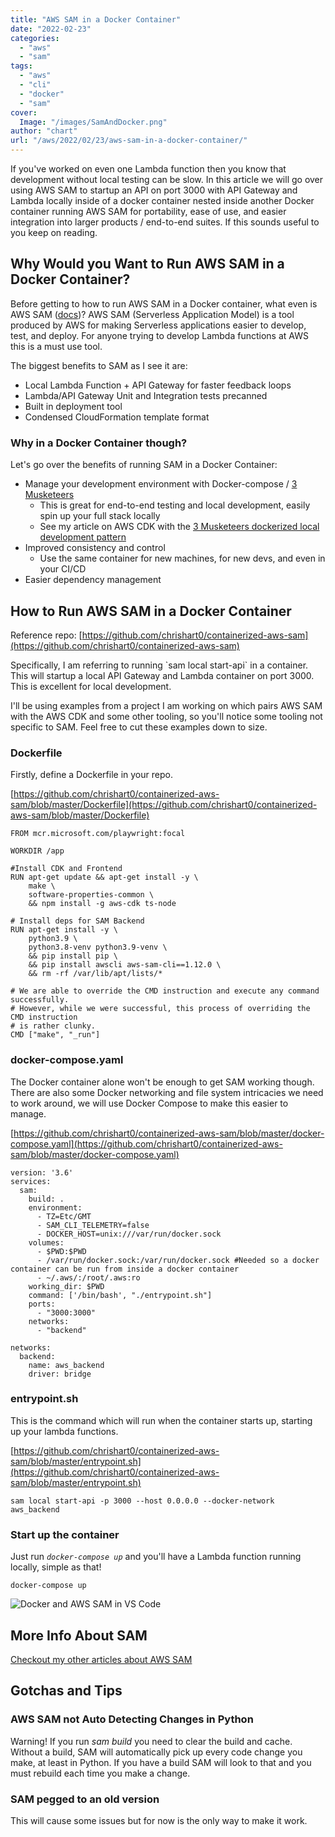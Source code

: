 ```yaml
---
title: "AWS SAM in a Docker Container"
date: "2022-02-23"
categories: 
  - "aws"
  - "sam"
tags: 
  - "aws"
  - "cli"
  - "docker"
  - "sam"
cover:
  Image: "/images/SamAndDocker.png"
author: "chart"
url: "/aws/2022/02/23/aws-sam-in-a-docker-container/"
---
```


If you've worked on even one Lambda function then you know that development without local testing can be slow. In this article we will go over using AWS SAM to startup an API on port 3000 with API Gateway and Lambda locally inside of a docker container nested inside another Docker container running AWS SAM for portability, ease of use, and easier integration into larger products / end-to-end suites. If this sounds useful to you keep on reading.

## Why Would you Want to Run AWS SAM in a Docker Container?

Before getting to how to run AWS SAM in a Docker container, what even is AWS SAM ([docs](https://aws.amazon.com/serverless/sam/))? AWS SAM (Serverless Application Model) is a tool produced by AWS for making Serverless applications easier to develop, test, and deploy. For anyone trying to develop Lambda functions at AWS this is a must use tool.

The biggest benefits to SAM as I see it are:

- Local Lambda Function + API Gateway for faster feedback loops
- Lambda/API Gateway Unit and Integration tests precanned
- Built in deployment tool
- Condensed CloudFormation template format

### Why in a Docker Container though?

Let's go over the benefits of running SAM in a Docker Container:

- Manage your development environment with Docker-compose / [3 Musketeers](https://3musketeers.io/)
    - This is great for end-to-end testing and local development, easily spin up your full stack locally
    - See my article on AWS CDK with the [3 Musketeers dockerized local development pattern](https://arcadian.cloud/aws/2022/02/22/make-your-life-easier-by-running-aws-cdk-in-a-docker-container/)
- Improved consistency and control
    - Use the same container for new machines, for new devs, and even in your CI/CD
- Easier dependency management

## How to Run AWS SAM in a Docker Container

Reference repo: [https://github.com/chrishart0/containerized-aws-sam](https://github.com/chrishart0/containerized-aws-sam)

Specifically, I am referring to running \`sam local start-api\` in a container. This will startup a local API Gateway and Lambda container on port 3000. This is excellent for local development.

I'll be using examples from a project I am working on which pairs AWS SAM with the AWS CDK and some other tooling, so you'll notice some tooling not specific to SAM. Feel free to cut these examples down to size.

### Dockerfile

Firstly, define a Dockerfile in your repo.

[https://github.com/chrishart0/containerized-aws-sam/blob/master/Dockerfile](https://github.com/chrishart0/containerized-aws-sam/blob/master/Dockerfile)

```
FROM mcr.microsoft.com/playwright:focal

WORKDIR /app

#Install CDK and Frontend
RUN apt-get update && apt-get install -y \
    make \
    software-properties-common \
    && npm install -g aws-cdk ts-node

# Install deps for SAM Backend
RUN apt-get install -y \
    python3.9 \
    python3.8-venv python3.9-venv \
    && pip install pip \
    && pip install awscli aws-sam-cli==1.12.0 \
    && rm -rf /var/lib/apt/lists/*

# We are able to override the CMD instruction and execute any command successfully. 
# However, while we were successful, this process of overriding the CMD instruction 
# is rather clunky.
CMD ["make", "_run"]
```

### docker-compose.yaml

The Docker container alone won't be enough to get SAM working though. There are also some Docker networking and file system intricacies we need to work around, we will use Docker Compose to make this easier to manage.

[https://github.com/chrishart0/containerized-aws-sam/blob/master/docker-compose.yaml](https://github.com/chrishart0/containerized-aws-sam/blob/master/docker-compose.yaml)

```
version: '3.6'
services:
  sam:
    build: .
    environment:
      - TZ=Etc/GMT
      - SAM_CLI_TELEMETRY=false
      - DOCKER_HOST=unix:///var/run/docker.sock
    volumes:
      - $PWD:$PWD
      - /var/run/docker.sock:/var/run/docker.sock #Needed so a docker container can be run from inside a docker container
      - ~/.aws/:/root/.aws:ro
    working_dir: $PWD
    command: ['/bin/bash', "./entrypoint.sh"]
    ports:
      - "3000:3000"
    networks:
      - "backend"

networks:
  backend:
    name: aws_backend
    driver: bridge
```

### entrypoint.sh

This is the command which will run when the container starts up, starting up your lambda functions.

[https://github.com/chrishart0/containerized-aws-sam/blob/master/entrypoint.sh](https://github.com/chrishart0/containerized-aws-sam/blob/master/entrypoint.sh)

```
sam local start-api -p 3000 --host 0.0.0.0 --docker-network aws_backend
```

### Start up the container

Just run _`docker-compose up`_ and you'll have a Lambda function running locally, simple as that!

```
docker-compose up
```

![Docker and AWS SAM in VS Code](/images/docker-sam-demo.gif)

## More Info About SAM

[Checkout my other articles about AWS SAM](https://arcadian.cloud/tag/sam/)

## Gotchas and Tips

### AWS SAM not Auto Detecting Changes in Python

Warning! If you run _sam build_ you need to clear the build and cache. Without a build, SAM will automatically pick up every code change you make, at least in Python. If you have a build SAM will look to that and you must rebuild each time you make a change.

### SAM pegged to an old version

This will cause some issues but for now is the only way to make it work.
